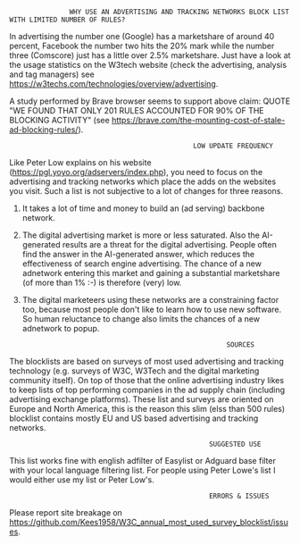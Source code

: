                    WHY USE AN ADVERTISING AND TRACKING NETWORKS BLOCK LIST WITH LIMITED NUMBER OF RULES? 
In advertising the number one (Google) has a marketshare of around 40 percent, Facebook the number two hits the 20% mark while the number three (Comscore) just has a little over 2.5% marketshare. Just have a look at the usage statistics on the W3tech website (check the advertising, analysis and tag managers) see https://w3techs.com/technologies/overview/advertising. 

A study performed by Brave browser seems to support above claim: QUOTE "WE FOUND THAT ONLY 201 RULES ACCOUNTED FOR 90% OF THE BLOCKING ACTIVITY" (see https://brave.com/the-mounting-cost-of-stale-ad-blocking-rules/).

                                                  LOW UPDATE FREQUENCY
Like Peter Low explains on his website (https://pgl.yoyo.org/adservers/index.php), you need to focus on the advertising and tracking networks which place the adds on the websites you visit. Such a list is not subjective to a lot of changes for three reasons. 

1. It takes a lot of time and money to build an (ad serving) backbone network. 

2. The digital advertising market is more or less saturated. Also the AI-generated results are a threat for the digital advertising. People often find the answer in the AI-generated answer, which reduces the effectiveness of search engine advertising. The chance of a new adnetwork entering this market and gaining a substantial marketshare (of more than 1% :-) is therefore (very) low.  

3. The digital marketeers using these networks are a constraining factor too, because most people don't like to learn how to use new software. So human reluctance to change also limits the chances of a new adnetwork to popup. 

                                                          SOURCES
The blocklists are based on surveys of most used advertising and tracking technology (e.g. surveys of W3C, W3Tech and the digital marketing community itself). On top of those that the online advertising industry likes to keep lists of top performing companies in the ad supply chain (including advertising exchange platforms). These list and surveys are oriented on Europe and North America, this is the reason this slim (elss than 500 rules) blocklist contains mostly EU and US based advertising and tracking networks. 

                                                      SUGGESTED USE

This list works fine with english adfilter of Easylist or Adguard base filter with your local language filtering list. For people using Peter Lowe's list I would either use my list or Peter Low's.

                                                      ERRORS & ISSUES
Please report site breakage on https://github.com/Kees1958/W3C_annual_most_used_survey_blocklist/issues.
